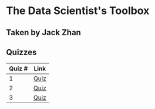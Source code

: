 # The Data Scientist's Toolbox
## Taken by Jack Zhan

## Quizzes
Quiz # | Link 
--- | --- 
1 | [Quiz](https://github.com/jackjzhan/DataScience/blob/master/01_The_Data_Scientist_Toolbox/Quizzes/Quiz1.md)
2 | [Quiz](https://github.com/jackjzhan/DataScience/blob/master/01_The_Data_Scientist_Toolbox/Quizzes/Quiz1.md)
3 | [Quiz](https://github.com/jackjzhan/DataScience/blob/master/01_The_Data_Scientist_Toolbox/Quizzes/Quiz1.md)